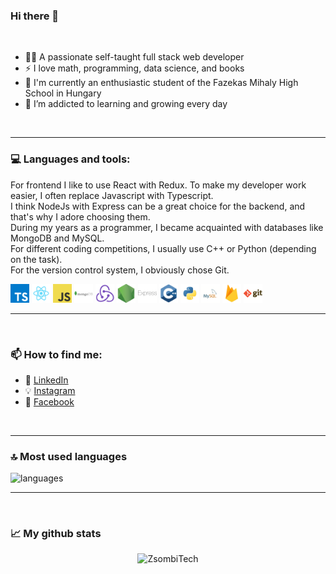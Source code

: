 ### Hi there 👋

<br>

- 👨‍🎓 A passionate self-taught full stack web developer
- :zap: I love math, programming, data science, and books
- 📖 I'm currently an enthusiastic student of the Fazekas Mihaly High School in Hungary
- 🌱 I’m addicted to learning and growing every day

<br>

---

### 💻 Languages and tools:

For frontend I like to use React with Redux. To make my developer work easier, I often replace Javascript with Typescript. <br>
I think NodeJs with Express can be a great choice for the backend, and that's why I adore choosing them.<br>
During my years as a programmer, I became acquainted with databases like MongoDB and MySQL. <br>
For different coding competitions, I usually use C++ or Python (depending on the task).<br>
For the version control system, I obviously chose Git.<br>


<code><img height="30" src="https://raw.githubusercontent.com/github/explore/5c058a388828bb5fde0bcafd4bc867b5bb3f26f3/topics/typescript/typescript.png"></code>
<code><img height="30" src="https://raw.githubusercontent.com/github/explore/80688e429a7d4ef2fca1e82350fe8e3517d3494d/topics/react/react.png"></code>
<code><img height="30" src="https://raw.githubusercontent.com/github/explore/80688e429a7d4ef2fca1e82350fe8e3517d3494d/topics/javascript/javascript.png"></code>
<code><img height="30" src="https://raw.githubusercontent.com/github/explore/80688e429a7d4ef2fca1e82350fe8e3517d3494d/topics/mongodb/mongodb.png"></code>
<code><img height="30" src="https://raw.githubusercontent.com/github/explore/80688e429a7d4ef2fca1e82350fe8e3517d3494d/topics/redux/redux.png"></code>
<code><img height="30" src="https://raw.githubusercontent.com/github/explore/80688e429a7d4ef2fca1e82350fe8e3517d3494d/topics/nodejs/nodejs.png"></code>
<code><img height="30" src="https://raw.githubusercontent.com/github/explore/80688e429a7d4ef2fca1e82350fe8e3517d3494d/topics/express/express.png"></code>
<code><img height="30" src="https://raw.githubusercontent.com/github/explore/80688e429a7d4ef2fca1e82350fe8e3517d3494d/topics/cpp/cpp.png"></code>
<code><img height="30" src="https://raw.githubusercontent.com/github/explore/80688e429a7d4ef2fca1e82350fe8e3517d3494d/topics/python/python.png"></code>
<code><img height="30" src="https://raw.githubusercontent.com/github/explore/80688e429a7d4ef2fca1e82350fe8e3517d3494d/topics/mysql/mysql.png"></code>
<code><img height="30" src="https://raw.githubusercontent.com/github/explore/80688e429a7d4ef2fca1e82350fe8e3517d3494d/topics/firebase/firebase.png"></code>
<code><img height="30" src="https://raw.githubusercontent.com/github/explore/80688e429a7d4ef2fca1e82350fe8e3517d3494d/topics/git/git.png"></code>

---

<br>

### 📫 How to find me: 
  - :office: [LinkedIn](https://www.linkedin.com/in/zsombor-horv%C3%A1th-b2a409214/)
  - :bulb: [Instagram](https://www.instagram.com/__hzsombi/)
  - 📘 [Facebook](https://www.facebook.com/zsombor.horvath.58555/)

<br>

---

### 🔝 Most used languages
  <img alt="languages" src="https://github-readme-stats.vercel.app/api/top-langs/?username=ZsombiTech&theme=github_dark&hide_border=true&hide=Jupyter%20Notebook,css,html,scss,python&layout=compact" />
  

---

<br>

###  📈 My github stats


<p align="center"> <img src="https://github-readme-stats.vercel.app/api?username=ZsombiTech&count_private=true&show_icons=true&theme=tokyonight&hide_rank=false" alt="ZsombiTech" />



